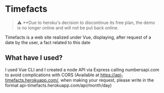 # Timefacts

> :warning: **Due to heroku's decision to discontinue its free plan, the demo is no longer online and will not be put back online.

Timefacts is a web site realized under Vue, displaying, after request of a date by the user, a fact related to this date

## What have I used?
I used Vue CLI and I created a node API via Express calling numbersapi.com to avoid complications with CORS (Available at https://api-timefacts.herokuapp.com/, when making your request, please write in the format api-timefacts.herokuapp.com/api/month/day)


